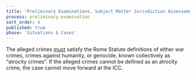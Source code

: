 ```yaml
---
title: 'Preliminary Examinations, Subject Matter Jurisdiction Assessement'
process: preliminary-examination
sort_order: 4
published: true
phase: 'Situations & Cases'
---
```



The alleged crimes <u>must</u> satisfy the Rome Statute definitions of either war crimes, crimes against humanity, or genocide, known collectively as “atrocity crimes”. If the alleged crimes cannot be defined as an atrocity crime, the case cannot move forward at the ICC. &nbsp;